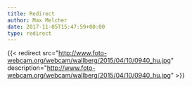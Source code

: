 ```yaml
---
title: Redirect
author: Max Melcher
date: 2017-11-05T15:47:59+00:00
type: redirect
---
```

{{< redirect src="http://www.foto-webcam.org/webcam/wallberg/2015/04/10/0940_hu.jpg" description="http://www.foto-webcam.org/webcam/wallberg/2015/04/10/0940_hu.jpg" >}}
